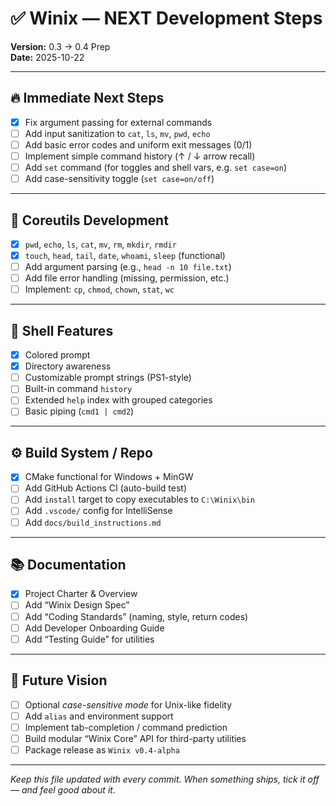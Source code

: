 # ✅ Winix — NEXT Development Steps
**Version:** 0.3 → 0.4 Prep  
**Date:** 2025-10-22  

---

## 🔥 Immediate Next Steps
- [x] Fix argument passing for external commands  
- [ ] Add input sanitization to `cat`, `ls`, `mv`, `pwd`, `echo`  
- [ ] Add basic error codes and uniform exit messages (0/1)  
- [ ] Implement simple command history (↑ / ↓ arrow recall)  
- [ ] Add `set` command (for toggles and shell vars, e.g. `set case=on`)  
- [ ] Add case-sensitivity toggle (`set case=on/off`)  

---

## 🧰 Coreutils Development
- [x] `pwd`, `echo`, `ls`, `cat`, `mv`, `rm`, `mkdir`, `rmdir`  
- [x] `touch`, `head`, `tail`, `date`, `whoami`, `sleep` (functional)  
- [ ] Add argument parsing (e.g., `head -n 10 file.txt`)  
- [ ] Add file error handling (missing, permission, etc.)  
- [ ] Implement: `cp`, `chmod`, `chown`, `stat`, `wc`  

---

## 🧠 Shell Features
- [x] Colored prompt  
- [x] Directory awareness  
- [ ] Customizable prompt strings (PS1-style)  
- [ ] Built-in command `history`  
- [ ] Extended `help` index with grouped categories  
- [ ] Basic piping (`cmd1 | cmd2`)  

---

## ⚙️ Build System / Repo
- [x] CMake functional for Windows + MinGW  
- [ ] Add GitHub Actions CI (auto-build test)  
- [ ] Add `install` target to copy executables to `C:\Winix\bin`  
- [ ] Add `.vscode/` config for IntelliSense  
- [ ] Add `docs/build_instructions.md`  

---

## 📚 Documentation
- [x] Project Charter & Overview  
- [ ] Add “Winix Design Spec”  
- [ ] Add “Coding Standards” (naming, style, return codes)  
- [ ] Add Developer Onboarding Guide  
- [ ] Add “Testing Guide” for utilities  

---

## 🌄 Future Vision
- [ ] Optional *case-sensitive mode* for Unix-like fidelity  
- [ ] Add `alias` and environment support  
- [ ] Implement tab-completion / command prediction  
- [ ] Build modular “Winix Core” API for third-party utilities  
- [ ] Package release as `Winix v0.4-alpha`  

---

_Keep this file updated with every commit.  When something ships, tick it off — and feel good about it._
